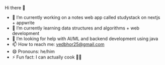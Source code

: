 Hi there 👋

- 🔭 I’m currently working on a notes web app called studystack on nextjs + appwrite
- 🌱 I’m currently learning data structures and algorithms + web development 
- 🤔 I’m looking for help with AI/ML and backend development using java
- 📫 How to reach me: vedbhor25@gmail.com
- 😄 Pronouns: he/him
- ⚡ Fun fact: I can actually cook 👨‍🍳
